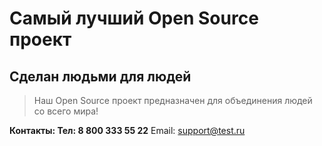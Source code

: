 # Самый лучший Open Source проект

## Сделан людьми для людей

> Наш Open Source проект предназначен для объединения людей со всего мира!

**Контакты:
Тел: 8 800 333 55 22**
Email: support@test.ru
